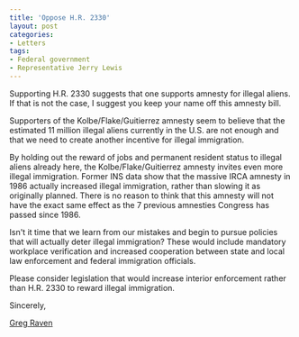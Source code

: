 ```yaml
---
title: 'Oppose H.R. 2330'
layout: post
categories:
- Letters
tags:
- Federal government
- Representative Jerry Lewis
---
```


Supporting H.R. 2330 suggests that one supports amnesty for illegal aliens. If that is not the case, I suggest you keep your name off this amnesty bill.

Supporters of the Kolbe/Flake/Guitierrez amnesty seem to believe that the estimated 11 million illegal aliens currently in the U.S. are not enough and that we need to create another incentive for illegal immigration.

By holding out the reward of jobs and permanent resident status to illegal aliens already here, the Kolbe/Flake/Guitierrez amnesty invites even more illegal immigration. Former INS data show that the massive IRCA amnesty in 1986 actually increased illegal immigration, rather than slowing it as originally planned. There is no reason to think that this amnesty will not have the exact same effect as the 7 previous amnesties Congress has passed since 1986.

Isn't it time that we learn from our mistakes and begin to pursue policies that will actually deter illegal immigration? These would include mandatory workplace verification and increased cooperation between state and local law enforcement and federal immigration officials.

Please consider legislation that would increase interior enforcement rather than H.R. 2330 to reward illegal immigration.

Sincerely,

[Greg Raven](https://www.gregraven.org/)